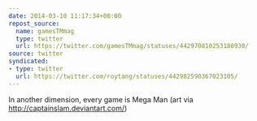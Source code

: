 ```yaml
---
date: 2014-03-10 11:17:34+00:00
repost_source:
  name: gamesTMmag
  type: twitter
  url: https://twitter.com/gamesTMmag/statuses/442970810253180930/
source: twitter
syndicated:
- type: twitter
  url: https://twitter.com/roytang/statuses/442982590367023105/
---
```


In another dimension, every game is Mega Man (art via http://captainslam.deviantart.com/)